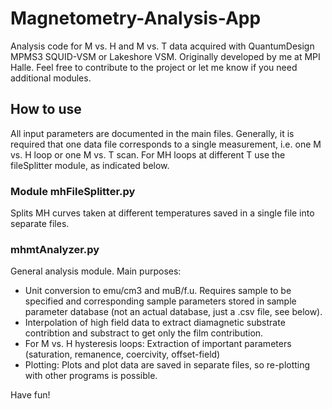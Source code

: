 # Magnetometry-Analysis-App
 
Analysis code for M vs. H and M vs. T data acquired with QuantumDesign MPMS3 SQUID-VSM or Lakeshore VSM. Originally developed by me at MPI Halle. Feel free to contribute to the project or let me know if you need additional modules. 

## How to use
All input parameters are documented in the main files. Generally, it is required that one data file corresponds to a single measurement, i.e. one M vs. H loop or one M vs. T scan. For MH loops at different T use the fileSplitter module, as indicated below.

### Module mhFileSplitter.py
Splits MH curves taken at different temperatures saved in a single file into separate files. 

### mhmtAnalyzer.py
General analysis module. Main purposes:
- Unit conversion to emu/cm3 and muB/f.u. Requires sample to be specified and corresponding sample parameters stored in sample parameter database (not an actual database, just a .csv file, see below).
- Interpolation of high field data to extract diamagnetic substrate contribtion and substract to get only the film contribution.
- For M vs. H hysteresis loops: Extraction of important parameters (saturation, remanence, coercivity, offset-field) 
- Plotting: Plots and plot data are saved in separate files, so re-plotting with other programs is possible.

Have fun!
